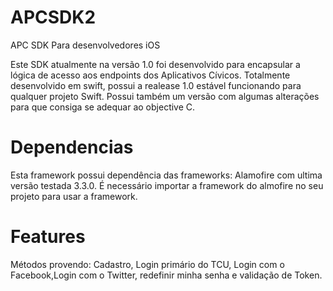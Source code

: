 # APCSDK2
APC SDK Para desenvolvedores iOS

Este SDK atualmente na versão 1.0 foi desenvolvido para encapsular a lógica de acesso aos endpoints dos Aplicativos Cívicos.
Totalmente desenvolvido em swift, possui a realease 1.0 estável funcionando para qualquer projeto Swift. Possui também um 
versão com algumas alterações para que consiga se adequar ao objective C. 

# Dependencias
Esta framework possui dependência das frameworks:
Alamofire com ultima versão testada 3.3.0. 
É necessário importar a framework do almofire no seu projeto para usar a framework.

# Features
Métodos provendo: Cadastro, Login primário do TCU, Login com o Facebook,Login com o Twitter, redefinir minha senha e 
validação de Token.


